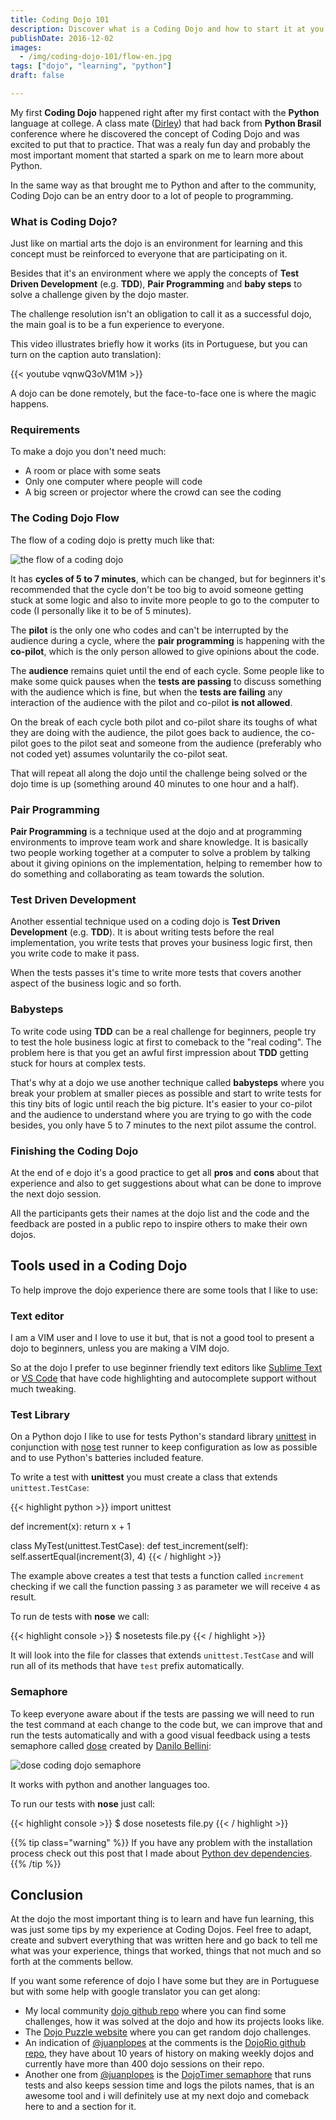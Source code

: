```yaml
---
title: Coding Dojo 101
description: Discover what is a Coding Dojo and how to start it at you college or at you local comunity
publishDate: 2016-12-02
images:
  - /img/coding-dojo-101/flow-en.jpg
tags: ["dojo", "learning", "python"]
draft: false

---
```


My first **Coding Dojo** happened right after my first contact with the **Python** language at college. A class mate ([Dirley](https://github.com/ravishi)) that had back from **Python Brasil** conference where he discovered the concept of Coding Dojo and was excited to put that to practice. That was a realy fun day and probably the most important moment that started a spark on me to learn more about Python.

In the same way as that brought me to Python and after to the community, Coding Dojo can be an entry door to a lot of people to programming.

### What is Coding Dojo?

Just like on martial arts the dojo is an environment for learning and this concept must be reinforced to everyone that are participating on it.

Besides that it's an environment where we apply the concepts of **Test Driven Development** (e.g. **TDD**), **Pair Programming** and **baby steps** to solve a challenge given by the dojo master.

The challenge resolution isn't an obligation to call it as a successful dojo, the main goal is to be a fun experience to everyone.

This video illustrates briefly how it works (its in Portuguese, but you can turn on the caption auto translation):

{{< youtube vqnwQ3oVM1M >}}

A dojo can be done remotely, but the face-to-face one is where the magic happens.

### Requirements

To make a dojo you don't need much:

- A room or place with some seats
- Only one computer where people will code
- A big screen or projector where the crowd can see the coding

### The Coding Dojo Flow

The flow of a coding dojo is pretty much like that:

![the flow of a coding dojo](/img/coding-dojo-101/flow-en.jpg)

It has **cycles of 5 to 7 minutes**, which can be changed, but for beginners it's recommended that the cycle don't be too big to avoid someone getting stuck at some logic and also to invite more people to go to the computer to code (I personally like it to be of 5 minutes).

The **pilot** is the only one who codes and can't be interrupted by the audience during a cycle, where the **pair programming** is happening with the **co-pilot**, which is the only person allowed to give opinions about the code.

The **audience** remains quiet until the end of each cycle. Some people like to make some quick pauses when the **tests are passing** to discuss something with the audience which is fine, but when the **tests are failing** any interaction of the audience with the pilot and co-pilot **is not allowed**.

On the break of each cycle both pilot and co-pilot share its toughs of what they are doing with the audience, the pilot goes back to audience, the co-pilot goes to the pilot seat and someone from the audience (preferably who not coded yet)  assumes voluntarily the co-pilot seat.

That will repeat all along the dojo until the challenge being solved or the dojo time is up (something around 40 minutes to one hour and a half).

### Pair Programming

**Pair Programming** is a technique used at the dojo and at programming environments to improve team work and share knowledge. It is basically two people working together at a computer to solve a problem by talking about it giving opinions on the implementation, helping to remember how to do something and collaborating as team towards the solution.

### Test Driven Development

Another essential technique used on a coding dojo is **Test Driven Development** (e.g. **TDD**). It is about writing tests before the real implementation, you write tests that proves your business logic first, then you write code to make it pass.

When the tests passes it's time to write more tests that covers another aspect of the business logic and so forth.

### Babysteps

To write code using **TDD** can be a real challenge for beginners, people try to test the hole business logic at first to comeback to the "real coding".  The problem here is that you get an awful  first impression about **TDD** getting stuck for hours at complex tests.

That's why at a dojo we use another technique called **babysteps** where you break your problem at smaller pieces as possible and start to write tests for this tiny bits of logic until reach the big picture. It's easier to your co-pilot and the audience to understand where you are trying to go with the code besides, you only have 5 to 7 minutes to the next pilot assume the control.

### Finishing the Coding Dojo

At the end of e dojo it's a good practice to get all **pros** and **cons** about that experience and also to get suggestions about what can be done to improve the next dojo session.

All the participants gets their names at the dojo list and the code and the feedback are posted in a public repo to inspire others to make their own dojos.

## Tools used in a Coding Dojo

To help improve the dojo experience there are some tools that I like to use:

### Text editor

I am a VIM user and I love to use it but, that is not a good tool to present a dojo to beginners, unless you are making a VIM dojo.

So at the dojo I prefer to use beginner friendly text editors like [Sublime Text](https://www.sublimetext.com/) or [VS Code](https://code.visualstudio.com/) that have code highlighting and autocomplete support without much tweaking.

### Test Library

On a Python dojo I like to use for tests Python's standard library [unittest](https://docs.python.org/3/library/unittest.html) in conjunction with [nose](https://nose.readthedocs.io/en/latest/) test runner to keep configuration as low as possible and to use Python's batteries included feature.

To write a test with **unittest** you must create a class that extends `unittest.TestCase`:

{{< highlight python >}}
import unittest

def increment(x):
    return x + 1

class MyTest(unittest.TestCase):
    def test_increment(self):
        self.assertEqual(increment(3), 4)
{{< / highlight >}}

The example above creates a test that tests a function called `increment` checking if we call the function passing `3` as parameter we will receive `4` as result.

To run de tests with **nose** we call:

{{< highlight console >}}
$ nosetests file.py
{{< / highlight >}}

It will look into the file for classes that extends `unittest.TestCase` and will run all of its methods that have `test` prefix automatically.

### Semaphore

To keep everyone aware about if the tests are passing we will need to run the test command at each change to the code but, we can improve that and run the tests automatically and with a good visual feedback using a tests semaphore called [dose](https://github.com/danilobellini/dose) created by [Danilo Bellini](https://twitter.com/danilobellini):

![dose coding dojo semaphore](/img/coding-dojo-101/dose.png)

It works with python and another languages too.

To run our tests with **nose** just call:

{{< highlight console >}}
$ dose nosetests file.py
{{< / highlight >}}

{{% tip class="warning" %}}
If you have any problem with the installation process check out this post that I made about [Python dev dependencies](/en/blog/tldr-python-dev-dependencies-on-ubuntu/).
{{% /tip %}}

## Conclusion

At the dojo the most important thing is to learn and have fun learning, this was just some tips by my experience at Coding Dojos. Feel free to adapt, create and subvert everything that was written here and go back to tell me what was your experience, things that worked, things that not much and so forth at the comments bellow.

If you want some reference of dojo I have some but they are in Portuguese but with some help with google translator you can get along:

- My local community [dojo github repo](https://github.com/grupydf/dojos) where you can find some challenges, how it was solved at the dojo and how its projects looks like.
- The [Dojo Puzzle website](http://dojopuzzles.com/) where you can get random dojo challenges.
- An indication of [@juanplopes](https://twitter.com/juanplopes) at the comments is the [DojoRio github repo](https://github.com/dojorio/dojo-centro), they have about 10 years of history on making weekly dojos and currently have more than 400 dojo sessions on their repo.
- Another one from [@juanplopes](https://twitter.com/juanplopes) is the [DojoTimer semaphore](https://github.com/juanplopes/dojotimer) that runs tests and also keeps session time and logs the pilots names, that is an awesome tool and i will definitely use at my next dojo and comeback here to and a section for it.
